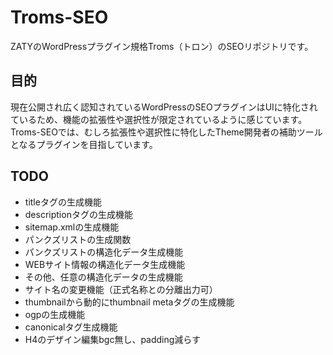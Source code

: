 # Troms-SEO
ZATYのWordPressプラグイン規格Troms（トロン）のSEOリポジトリです。
## 目的
現在公開され広く認知されているWordPressのSEOプラグインはUIに特化されているため、機能の拡張性や選択性が限定されているように感じています。
Troms-SEOでは、むしろ拡張性や選択性に特化したTheme開発者の補助ツールとなるプラグインを目指しています。
## TODO
- titleタグの生成機能
- descriptionタグの生成機能
- sitemap.xmlの生成機能
- パンクズリストの生成関数
- パンクズリストの構造化データ生成機能
- WEBサイト情報の構造化データ生成機能
- その他、任意の構造化データの生成機能
- サイト名の変更機能（正式名称との分離出力可）
- thumbnailから動的にthumbnail metaタグの生成機能
- ogpの生成機能
- canonicalタグ生成機能
- H4のデザイン編集bgc無し、padding減らす
